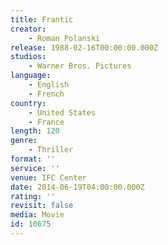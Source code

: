 ```yaml
---
title: Frantic
creator:
    - Roman Polanski
release: 1988-02-16T00:00:00.000Z
studios:
    - Warner Bros. Pictures
language:
    - English
    - French
country:
    - United States
    - France
length: 120
genre:
    - Thriller
format: ''
service: ''
venue: IFC Center
date: 2014-06-19T04:00:00.000Z
rating: ''
revisit: false
media: Movie
id: 10675
---
```



